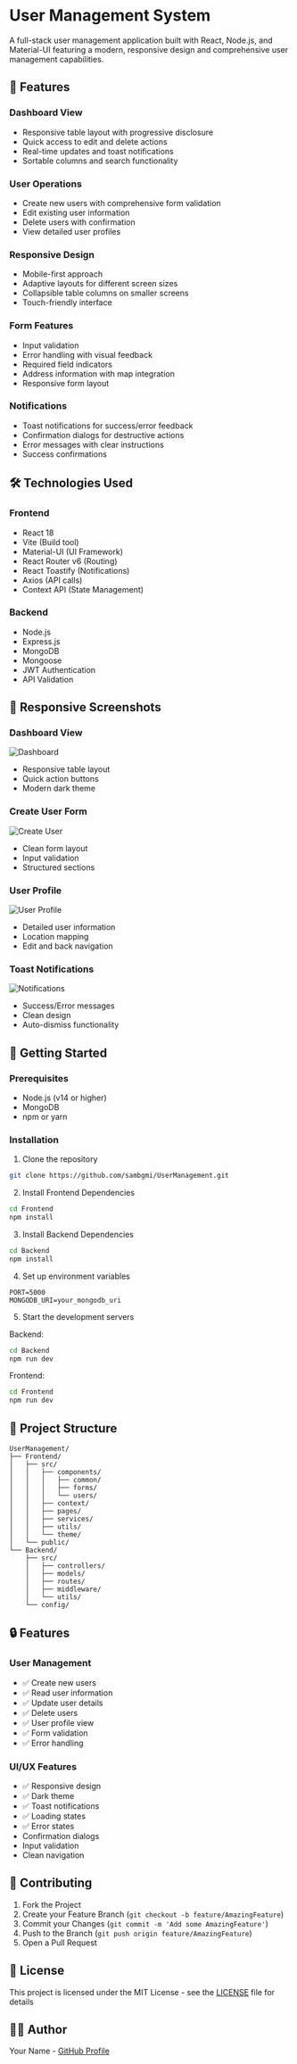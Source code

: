 # User Management System

A full-stack user management application built with React, Node.js, and Material-UI featuring a modern, responsive design and comprehensive user management capabilities.

## 🌟 Features

### Dashboard View
- Responsive table layout with progressive disclosure
- Quick access to edit and delete actions
- Real-time updates and toast notifications
- Sortable columns and search functionality

### User Operations
- Create new users with comprehensive form validation
- Edit existing user information
- Delete users with confirmation
- View detailed user profiles

### Responsive Design
- Mobile-first approach
- Adaptive layouts for different screen sizes
- Collapsible table columns on smaller screens
- Touch-friendly interface

### Form Features
- Input validation
- Error handling with visual feedback
- Required field indicators
- Address information with map integration
- Responsive form layout

### Notifications
- Toast notifications for success/error feedback
- Confirmation dialogs for destructive actions
- Error messages with clear instructions
- Success confirmations

## 🛠️ Technologies Used

### Frontend
- React 18
- Vite (Build tool)
- Material-UI (UI Framework)
- React Router v6 (Routing)
- React Toastify (Notifications)
- Axios (API calls)
- Context API (State Management)

### Backend
- Node.js
- Express.js
- MongoDB
- Mongoose
- JWT Authentication
- API Validation

## 📱 Responsive Screenshots

### Dashboard View
![Dashboard](screenshots/dashboard.png)
- Responsive table layout
- Quick action buttons
- Modern dark theme

### Create User Form
![Create User](screenshots/create-user.png)
- Clean form layout
- Input validation
- Structured sections

### User Profile
![User Profile](screenshots/user-profile.png)
- Detailed user information
- Location mapping
- Edit and back navigation

### Toast Notifications
![Notifications](screenshots/notifications.png)
- Success/Error messages
- Clean design
- Auto-dismiss functionality

## 🚀 Getting Started

### Prerequisites
- Node.js (v14 or higher)
- MongoDB
- npm or yarn

### Installation

1. Clone the repository
```bash
git clone https://github.com/sambgmi/UserManagement.git
```

2. Install Frontend Dependencies
```bash
cd Frontend
npm install
```

3. Install Backend Dependencies
```bash
cd Backend
npm install
```

4. Set up environment variables
```env
PORT=5000
MONGODB_URI=your_mongodb_uri
```

5. Start the development servers

Backend:
```bash
cd Backend
npm run dev
```

Frontend:
```bash
cd Frontend
npm run dev
```

## 📐 Project Structure

```
UserManagement/
├── Frontend/
│   ├── src/
│   │   ├── components/
│   │   │   ├── common/
│   │   │   ├── forms/
│   │   │   └── users/
│   │   ├── context/
│   │   ├── pages/
│   │   ├── services/
│   │   ├── utils/
│   │   └── theme/
│   └── public/
└── Backend/
    ├── src/
    │   ├── controllers/
    │   ├── models/
    │   ├── routes/
    │   ├── middleware/
    │   └── utils/
    └── config/
```

## 🔒 Features

### User Management
- ✅ Create new users
- ✅ Read user information
- ✅ Update user details
- ✅ Delete users
- ✅ User profile view
- ✅ Form validation
- ✅ Error handling

### UI/UX Features
- ✅ Responsive design
- ✅ Dark theme
- ✅ Toast notifications
- ✅ Loading states
- ✅ Error states
-  Confirmation dialogs
-  Input validation
-  Clean navigation

## 🤝 Contributing

1. Fork the Project
2. Create your Feature Branch (`git checkout -b feature/AmazingFeature`)
3. Commit your Changes (`git commit -m 'Add some AmazingFeature'`)
4. Push to the Branch (`git push origin feature/AmazingFeature`)
5. Open a Pull Request

## 📄 License

This project is licensed under the MIT License - see the [LICENSE](LICENSE) file for details

## 🙋‍♂️ Author

Your Name - [GitHub Profile](https://github.com/sambgmi)
